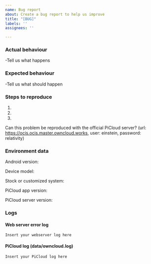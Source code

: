 ```yaml
---
name: Bug report
about: Create a bug report to help us improve
title: "[BUG]"
labels: ''
assignees: ''

---
```


### Actual behaviour
-Tell us what happens

### Expected behaviour
-Tell us what should happen
 
### Steps to reproduce
1. 
2. 
3. 


Can this problem be reproduced with the official PiCloud server?
(url: https://ocis.ocis.master.owncloud.works, user: einstein, password: relativity)


### Environment data
Android version:

Device model: 

Stock or customized system:

PiCloud app version:

PiCloud server version:

### Logs
#### Web server error log
```
Insert your webserver log here
```

#### PiCloud log (data/owncloud.log)
```
Insert your PiCloud log here
```
